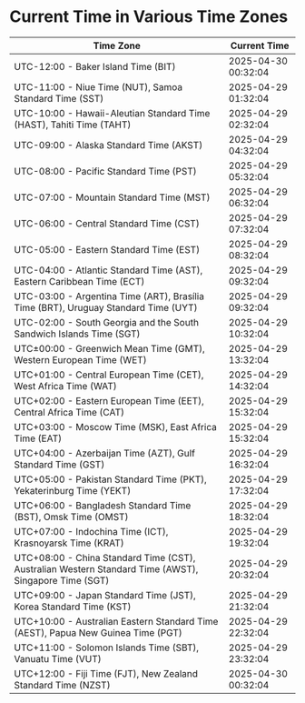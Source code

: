# Current Time in Various Time Zones

| Time Zone | Current Time |
|-----------|--------------|
| UTC-12:00 - Baker Island Time (BIT) | 2025-04-30 00:32:04 |
| UTC-11:00 - Niue Time (NUT), Samoa Standard Time (SST) | 2025-04-29 01:32:04 |
| UTC-10:00 - Hawaii-Aleutian Standard Time (HAST), Tahiti Time (TAHT) | 2025-04-29 02:32:04 |
| UTC-09:00 - Alaska Standard Time (AKST) | 2025-04-29 04:32:04 |
| UTC-08:00 - Pacific Standard Time (PST) | 2025-04-29 05:32:04 |
| UTC-07:00 - Mountain Standard Time (MST) | 2025-04-29 06:32:04 |
| UTC-06:00 - Central Standard Time (CST) | 2025-04-29 07:32:04 |
| UTC-05:00 - Eastern Standard Time (EST) | 2025-04-29 08:32:04 |
| UTC-04:00 - Atlantic Standard Time (AST), Eastern Caribbean Time (ECT) | 2025-04-29 09:32:04 |
| UTC-03:00 - Argentina Time (ART), Brasília Time (BRT), Uruguay Standard Time (UYT) | 2025-04-29 09:32:04 |
| UTC-02:00 - South Georgia and the South Sandwich Islands Time (SGT) | 2025-04-29 10:32:04 |
| UTC±00:00 - Greenwich Mean Time (GMT), Western European Time (WET) | 2025-04-29 13:32:04 |
| UTC+01:00 - Central European Time (CET), West Africa Time (WAT) | 2025-04-29 14:32:04 |
| UTC+02:00 - Eastern European Time (EET), Central Africa Time (CAT) | 2025-04-29 15:32:04 |
| UTC+03:00 - Moscow Time (MSK), East Africa Time (EAT) | 2025-04-29 15:32:04 |
| UTC+04:00 - Azerbaijan Time (AZT), Gulf Standard Time (GST) | 2025-04-29 16:32:04 |
| UTC+05:00 - Pakistan Standard Time (PKT), Yekaterinburg Time (YEKT) | 2025-04-29 17:32:04 |
| UTC+06:00 - Bangladesh Standard Time (BST), Omsk Time (OMST) | 2025-04-29 18:32:04 |
| UTC+07:00 - Indochina Time (ICT), Krasnoyarsk Time (KRAT) | 2025-04-29 19:32:04 |
| UTC+08:00 - China Standard Time (CST), Australian Western Standard Time (AWST), Singapore Time (SGT) | 2025-04-29 20:32:04 |
| UTC+09:00 - Japan Standard Time (JST), Korea Standard Time (KST) | 2025-04-29 21:32:04 |
| UTC+10:00 - Australian Eastern Standard Time (AEST), Papua New Guinea Time (PGT) | 2025-04-29 22:32:04 |
| UTC+11:00 - Solomon Islands Time (SBT), Vanuatu Time (VUT) | 2025-04-29 23:32:04 |
| UTC+12:00 - Fiji Time (FJT), New Zealand Standard Time (NZST) | 2025-04-30 00:32:04 |
